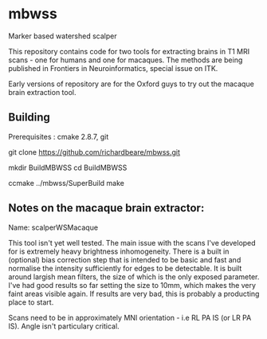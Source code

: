 mbwss
=====

Marker based watershed scalper

This repository contains code for two tools for extracting brains in
T1 MRI scans - one for humans and one for macaques. The methods are
being published in Frontiers in Neuroinformatics, special issue on
ITK.

Early versions of repository are for the Oxford guys to try out the
macaque brain extraction tool.

Building
--------

Prerequisites : cmake 2.8.7, git

git clone https://github.com/richardbeare/mbwss.git

mkdir BuildMBWSS
cd BuildMBWSS

ccmake ../mbwss/SuperBuild
make

Notes on the macaque brain extractor:
-------------------------------------

Name: scalperWSMacaque

This tool isn't yet well tested. The main issue with the scans I've
developed for is extremely heavy brightness inhomogeneity. There is a
built in (optional) bias correction step that is intended to be basic
and fast and normalise the intensity sufficiently for edges to be
detectable. It is built around largish mean filters, the size of which
is the only exposed parameter. I've had good results so far setting
the size to 10mm, which makes the very faint areas visible again. If
results are very bad, this is probably a producting place to start.

Scans need to be in approximately MNI orientation - i.e RL PA IS (or
LR PA IS). Angle isn't particulary critical.
